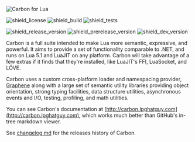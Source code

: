 ![Carbon for Lua][carbon_banner]

![shield_license]
![shield_build]
![shield_tests]

![shield_release_version]
![shield_prerelease_version]
![shield_dev_version]

Carbon is a full suite intended to make Lua more semantic, expressive, and powerful. It aims to provide a set of functionality comparable to .NET, and runs on Lua 5.1 and LuaJIT on any platform. Carbon will take advantage of a few extras if it finds that they're installed, like LuaJIT's FFI, LuaSocket, and LÖVE.

Carbon uses a custom cross-platform loader and namespacing provider, [Graphene][graphene] along with a large set of semantic utility libraries providing object orientation, strong typing facilities, data structure utilities, asynchronous events and I/O, testing, profiling, and math utilities.

You can see Carbon's documentation at [http://carbon.lpghatguy.com](http://carbon.lpghatguy.com), which works much better than GitHub's in-tree markdown viewer.

See [changelog.md](changelog.md) for the releases history of Carbon.

[graphene]: https://github.com/lua-carbon/graphene
[carbon_banner]: https://raw.githubusercontent.com/lua-carbon/carbon/master/assets/carbon-banner.png
[carbon_icon]: https://raw.githubusercontent.com/lua-carbon/carbon/master/assets/carbon-icon.png

[shield_license]: https://img.shields.io/badge/license-zlib/libpng-333333.svg?style=flat-square
[shield_build]: https://img.shields.io/badge/build-passing-brightgreen.svg?style=flat-square
[shield_tests]: https://img.shields.io/badge/tests-72/72-brightgreen.svg?style=flat-square
[shield_release_version]: https://img.shields.io/badge/release-1.0.0-brightgreen.svg?style=flat-square
[shield_prerelease_version]: https://img.shields.io/badge/prerelease-none-lightgrey.svg?style=flat-square
[shield_dev_version]: https://img.shields.io/badge/development-1.1.0%20/%201.0.1-orange.svg?style=flat-square